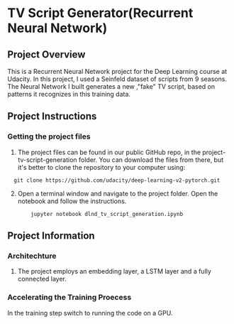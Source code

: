 # TV Script Generator(Recurrent Neural Network)

## Project Overview

This is a Recurrent Neural Network project for the Deep Learning course at Udacity. In this project, I used a Seinfeld dataset of scripts from 9 seasons. 
The Neural Network I built generates a new ,"fake" TV script, based on patterns it recognizes in this training data.

## Project Instructions

### Getting the project files

1. The project files can be found in our public GitHub repo, in the project-tv-script-generation folder. 
You can download the files from there, but it's better to clone the repository to your computer using:

```
  git clone https://github.com/udacity/deep-learning-v2-pytorch.git

```

2. Open a terminal window and navigate to the project folder. Open the notebook and follow the instructions.

	```
		jupyter notebook dlnd_tv_script_generation.ipynb
	```
  
  
 ## Project Information
 
 ### Architechture
 
 1. The project employs an embedding layer, a LSTM layer and a fully connected layer.
 
 ### Accelerating the Training Proecess
  
  In the training step switch to running the code on a GPU.
  
